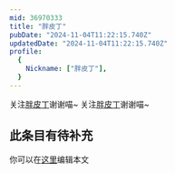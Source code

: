 ```yaml
---
mid: 36970333
title: "胖皮丁"
pubDate: "2024-11-04T11:22:15.740Z"
updatedDate: "2024-11-04T11:22:15.740Z"
profile:
  {
    Nickname: ["胖皮丁"],
  }
---
```


关注[胖皮丁](https://space.bilibili.com/36970333)谢谢喵~ 关注[胖皮丁](https://space.bilibili.com/36970333)谢谢喵~

## 此条目有待补充
你可以在[这里](https://github.com/Yuhanawa/VTuber.ICU-Content/edit/master/v/胖皮丁/index.md)编辑本文
